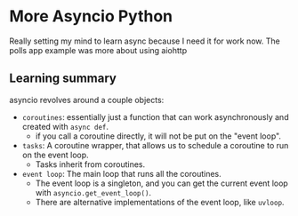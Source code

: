 # More Asyncio Python

Really setting my mind to learn async because I need it for work now.
The polls app example was more about using aiohttp

## Learning summary

asyncio revolves around a couple objects:

- `coroutines`: essentially just a function that can work asynchronously and created with `async def`.
    - if you call a coroutine directly, it will not be put on the "event loop".
- `tasks`: A coroutine wrapper, that allows us to schedule a coroutine to run on the event loop.
    - Tasks inherit from coroutines.
- `event loop`: The main loop that runs all the coroutines.
    - The event loop is a singleton, and you can get the current event loop with `asyncio.get_event_loop()`.
    - There are alternative implementations of the event loop, like `uvloop`.